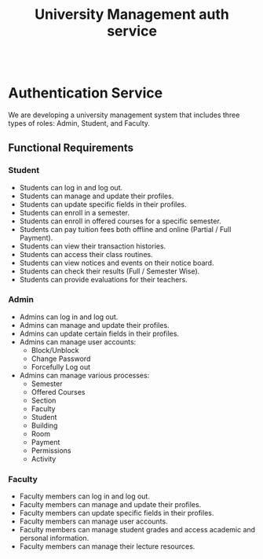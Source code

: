 <h1 align="center">University Management auth service</h1>

<br/>
<br/>

# Authentication Service

We are developing a university management system that includes three types of roles: Admin, Student, and Faculty.

## Functional Requirements

### Student

- Students can log in and log out.
- Students can manage and update their profiles.
- Students can update specific fields in their profiles.
- Students can enroll in a semester.
- Students can enroll in offered courses for a specific semester.
- Students can pay tuition fees both offline and online (Partial / Full Payment).
- Students can view their transaction histories.
- Students can access their class routines.
- Students can view notices and events on their notice board.
- Students can check their results (Full / Semester Wise).
- Students can provide evaluations for their teachers.

### Admin

- Admins can log in and log out.
- Admins can manage and update their profiles.
- Admins can update certain fields in their profiles.
- Admins can manage user accounts:
  - Block/Unblock
  - Change Password
  - Forcefully Log out
- Admins can manage various processes:
  - Semester
  - Offered Courses
  - Section
  - Faculty
  - Student
  - Building
  - Room
  - Payment
  - Permissions
  - Activity

### Faculty

- Faculty members can log in and log out.
- Faculty members can manage and update their profiles.
- Faculty members can update specific fields in their profiles.
- Faculty members can manage user accounts.
- Faculty members can manage student grades and access academic and personal information.
- Faculty members can manage their lecture resources.
